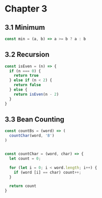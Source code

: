 # Chapter 3

## 3.1 Minimum
```javascript
const min = (a, b) => a >= b ? a : b
```

## 3.2 Recursion
```javascript
const isEven = (n) => {
  if (n === 0) {
    return true
  } else if (n < 2) {
    return false
  } else {
    return isEven(n - 2)
  }
}
```

## 3.3 Bean Counting

```javascript
const countBs = (word) => (
  countChar(word, 'B')
)


const countChar = (word, char) => {
  let count = 0;

  for (let i = 0; i < word.length; i++) {
    if (word [i] == char) count++;
  }

  return count
}
```